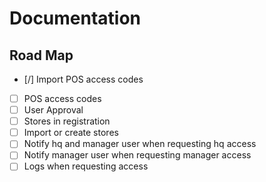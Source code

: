 # Documentation

## Road Map

- [/] Import POS access codes
- [ ] POS access codes
- [ ] User Approval
- [ ] Stores in registration
- [ ] Import or create stores
- [ ] Notify hq and manager user when requesting hq access
- [ ] Notify manager user when requesting manager access
- [ ] Logs when requesting access
